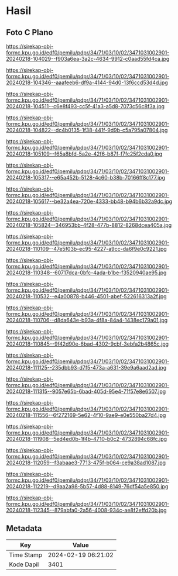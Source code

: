 # Hasil

## Foto C Plano

https://sirekap-obj-formc.kpu.go.id/edf0/pemilu/pdpr/34/71/03/10/02/3471031002901-20240218-104029--f903a6ea-3a2c-4634-9912-c0aad55fd4ca.jpg

https://sirekap-obj-formc.kpu.go.id/edf0/pemilu/pdpr/34/71/03/10/02/3471031002901-20240218-104346--aaafeeb6-df9a-4144-94d0-13f6ccd53d4d.jpg

https://sirekap-obj-formc.kpu.go.id/edf0/pemilu/pdpr/34/71/03/10/02/3471031002901-20240218-104511--c6e8f493-cc5f-41a3-a5d8-7073c56c8f3a.jpg

https://sirekap-obj-formc.kpu.go.id/edf0/pemilu/pdpr/34/71/03/10/02/3471031002901-20240218-104822--dc4b0135-1f38-441f-9d9b-c5a795a07804.jpg

https://sirekap-obj-formc.kpu.go.id/edf0/pemilu/pdpr/34/71/03/10/02/3471031002901-20240218-105109--f65a8bfd-5a2e-42f6-b87f-f7fc25f2cda0.jpg

https://sirekap-obj-formc.kpu.go.id/edf0/pemilu/pdpr/34/71/03/10/02/3471031002901-20240218-105317--e65a452b-5128-4c60-b38b-70166ff8c177.jpg

https://sirekap-obj-formc.kpu.go.id/edf0/pemilu/pdpr/34/71/03/10/02/3471031002901-20240218-105617--be32a4ea-720e-4333-bb48-b94b6b32a9dc.jpg

https://sirekap-obj-formc.kpu.go.id/edf0/pemilu/pdpr/34/71/03/10/02/3471031002901-20240218-105824--346953bb-4f28-477b-8812-8268dcea405a.jpg

https://sirekap-obj-formc.kpu.go.id/edf0/pemilu/pdpr/34/71/03/10/02/3471031002901-20240218-110109--47e5f03b-ec95-4227-a9cc-da6f9e0c9221.jpg

https://sirekap-obj-formc.kpu.go.id/edf0/pemilu/pdpr/34/71/03/10/02/3471031002901-20240218-110348--60717dca-0bfc-4ada-b1be-f3520940ae95.jpg

https://sirekap-obj-formc.kpu.go.id/edf0/pemilu/pdpr/34/71/03/10/02/3471031002901-20240218-110532--e4a00878-b446-4501-abef-522616313a2f.jpg

https://sirekap-obj-formc.kpu.go.id/edf0/pemilu/pdpr/34/71/03/10/02/3471031002901-20240218-110706--d8da643e-b93a-4f8a-84a4-1438ec179a01.jpg

https://sirekap-obj-formc.kpu.go.id/edf0/pemilu/pdpr/34/71/03/10/02/3471031002901-20240218-110845--9f42d90e-6bad-4302-9cbf-3ebfa2b4865c.jpg

https://sirekap-obj-formc.kpu.go.id/edf0/pemilu/pdpr/34/71/03/10/02/3471031002901-20240218-111125--235dbb93-d7f5-473a-a631-39e9a6aad2ad.jpg

https://sirekap-obj-formc.kpu.go.id/edf0/pemilu/pdpr/34/71/03/10/02/3471031002901-20240218-111315--9057e65b-6bad-405d-95e4-71f57e8e6507.jpg

https://sirekap-obj-formc.kpu.go.id/edf0/pemilu/pdpr/34/71/03/10/02/3471031002901-20240218-111556--6f272169-5e62-4f10-9ae9-e0e550ba27d4.jpg

https://sirekap-obj-formc.kpu.go.id/edf0/pemilu/pdpr/34/71/03/10/02/3471031002901-20240218-111908--5ed4ed0b-1f4b-4710-b0c2-4732894c68fc.jpg

https://sirekap-obj-formc.kpu.go.id/edf0/pemilu/pdpr/34/71/03/10/02/3471031002901-20240218-112059--f3abaae3-7713-475f-b064-ce9a38ad1087.jpg

https://sirekap-obj-formc.kpu.go.id/edf0/pemilu/pdpr/34/71/03/10/02/3471031002901-20240218-112219--d9aa2a98-5b57-4d88-8149-76df54a5e850.jpg

https://sirekap-obj-formc.kpu.go.id/edf0/pemilu/pdpr/34/71/03/10/02/3471031002901-20240218-112345--879abfa0-2a56-4008-934c-ae8f2effd20b.jpg


## Metadata

| Key        | Value               |
| ---------- | ------------------- |
| Time Stamp | 2024-02-19 06:21:02 |
| Kode Dapil | 3401                |



